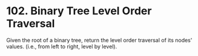 # 102. Binary Tree Level Order Traversal

Given the root of a binary tree, return the level order traversal of its nodes' values. (i.e., from left to right, level by level).
